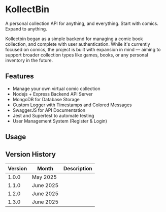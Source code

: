# KollectBin

A personal collection API for anything, and everything.
Start with comics. Expand to anything.

Kollectbin began as a simple backend for managing a comic book collection, and complete with user authentication.
While it's currently focused on comics, the project is built with expansion in mind — aiming to support broader collection types like games, books, or any personal inventory in the future.

## Features

- Manage your own virtual comic collection
- Nodejs + Express Backend API Server
- MongoDB for Database Storage
- Custom Logger with Timestamps and Colored Messages
- SwaggerJS for API Documentation
- Jest and Supertest to automate testing
- User Management System (Register & Login)

## Usage

## Version History
| Version        | Month       | Description  |
| -------------  | ----------- | -----------  |
| 1.0.0          | May 2025    |              |
| 1.1.0          | June 2025   |              |
| 1.2.0          | June 2025   |              |
| 1.3.0          | June 2025   |              | 
